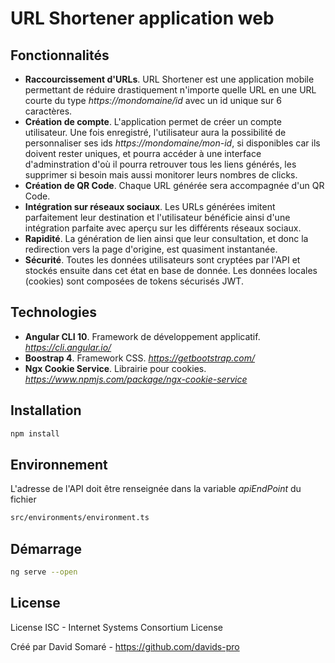 # URL Shortener application web

## Fonctionnalités

- **Raccourcissement d'URLs**. URL Shortener est une application mobile permettant de réduire drastiquement n'importe quelle URL en une URL courte du type *https://mondomaine/id* avec un id unique sur 6 caractères.
- **Création de compte**. L'application permet de créer un compte utilisateur. Une fois enregistré, l'utilisateur aura la possibilité de personnaliser ses ids *https://mondomaine/mon-id*, si disponibles car ils doivent rester uniques, et pourra accéder à une interface d'adminstration d'où il pourra retrouver tous les liens générés, les supprimer si besoin mais aussi monitorer leurs nombres de clicks.
- **Création de QR Code**. Chaque URL générée sera accompagnée d'un QR Code.
- **Intégration sur réseaux sociaux**. Les URLs générées imitent parfaitement leur destination et l'utilisateur bénéficie ainsi d'une intégration parfaite avec aperçu sur les différents réseaux sociaux.
- **Rapidité**. La génération de lien ainsi que leur consultation, et donc la redirection vers la page d'origine, est quasiment instantanée.
- **Sécurité**. Toutes les données utilisateurs sont cryptées par l'API et stockés ensuite dans cet état en base de donnée. Les données locales (cookies) sont composées de tokens sécurisés JWT.


## Technologies

- **Angular CLI 10**. Framework de développement applicatif. *https://cli.angular.io/*
- **Boostrap 4**. Framework CSS. *https://getbootstrap.com/*
- **Ngx Cookie Service**. Librairie pour cookies. *https://www.npmjs.com/package/ngx-cookie-service*

## Installation

```bash
npm install
```

## Environnement

L'adresse de l'API doit être renseignée dans la variable *apiEndPoint* du fichier

```bash
src/environments/environment.ts
```

## Démarrage

```bash
ng serve --open
```

## License

License ISC - Internet Systems Consortium License

Créé par David Somaré - https://github.com/davids-pro